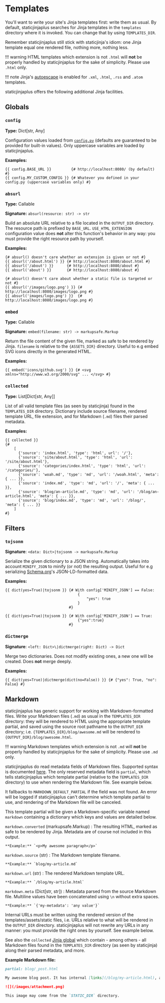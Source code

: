 # Templates

You'll want to write your site's Jinja templates first: write them as usual. By default, staticjinjaplus searches for
Jinja templates in the `templates` directory where it is invoked. You can change that by using `TEMPLATES_DIR`.

Remember staticjinjaplus still stick with staticjinja's idiom: one Jinja template equal one rendered file, nothing more,
nothing less.

!!! warning
    HTML templates which extension is not `.html` will **not** be properly handled by staticjinjaplus for the sake of
    simplicity. Please use `.html` only.

!!! note
    Jinja's [autoescape](https://jinja.palletsprojects.com/en/3.1.x/api/#autoescaping) is enabled for `.xml`, `.html`,
    `.rss` and `.atom` templates.

staticjinjaplus offers the following additional Jinja facilities.

## Globals

### `config`

**Type:** Dict[str, Any]

Configuration values loaded from [`config.py`](configuration.md#configpy) (defaults are guaranteed to be provided for
built-in values). Only uppercase variables are loaded by staticjinjaplus.

**Examples:**

```html+jinja
{{ config.BASE_URL }}         {# http://localhost:8080/ (by default) #}
{{ config.MY_CUSTOM_CONFIG }} {# Whatever you defined in your config.py (uppercase variables only) #}
```

### `absurl`

**Type:** Callable

**Signature:** `absurl(resource: str) -> str`

Build an absolute URL relative to a file located in the `OUTPUT_DIR` directory. The resource path is prefixed by
`BASE_URL`. `USE_HTML_EXTENSION` configuration value does **not** alter this function's behavior in any way: you must
provide the right resource path by yourself.

**Examples:**

```html+jinja
{# absurl() doesn't care whether an extension is given or not #}
{{ absurl('/about.html') }} {# http://localhost:8080/about.html #}
{{ absurl('/about') }}      {# http://localhost:8080/about #}
{{ absurl('about') }}       {# http://localhost:8080/about #}

{# absurl() doesn't care about whether a static file is targeted or not #}
{{ absurl('/images/logo.png') }} {# http://localhost:8080/images/logo.png #}
{{ absurl('images/logo.png') }}  {# http://localhost:8080/images/logo.png #}
```

### `embed`

**Type:** Callable

**Signature:** `embed(filename: str) -> markupsafe.Markup`

Return the file content of the given file, marked as safe to be rendered by Jinja. `filename` is relative to the
`{ASSETS_DIR}` directory. Useful to e.g embed SVG icons directly in the generated HTML.

**Examples:**

```html+jinja
{{ embed('icons/github.svg') }} {# <svg xmlns="http://www.w3.org/2000/svg" ... </svg> #}
```

### `collected`

**Type:** List[Dict[str, Any]]

List of all valid template files (as seen by staticjinja) found in the `TEMPLATES_DIR` directory. Dictionary include
source filename, rendered template URL, file extension, and for Markdown (`.md`) files their parsed metadata.

**Examples:**

```html+jinja
{{ collected }}
{#
    [
      {'source': 'index.html', 'type': 'html', url': '/'},
      {'source': 'site/about.html', 'type': 'html', 'url': '/site/about.html'},
      {'source': 'categories/index.html', 'type': 'html', 'url': '/categories/'},
      {'source': 'woah.md', 'type': 'md', 'url': '/woah.html', 'meta': { ... }},
      {'source': 'index.md', 'type': 'md', 'url': '/', 'meta': { ... }},
      {'source': 'blog/an-article.md', 'type': 'md', 'url': '/blog/an-article.html', 'meta': { ... }},
      {'source': 'blog/index.md', 'type': 'md', 'url': '/blog/', 'meta': { ... }}
    ]
#}
```

## Filters

### `tojsonm`

**Signature**: `<data: Dict>|tojsonm -> markupsafe.Markup`

Serialize the given dictionary to a JSON string. Automatically takes into account `MINIFY_JSON` to minify (or not) the
resulting output. Useful for e.g serializing [Schema.org](https://schema.org/)'s JSON-LD-formatted data.

**Examples:**

```html+jinja
{{ dict(yes=True)|tojsonm }} {# With config['MINIFY_JSON'] == False:
                                 {
                                     "yes": true
                                 }
                             #}

{{ dict(yes=True)|tojsonm }} {# With config['MINIFY_JSON'] == True:
                                 {"yes":true}
                             #}
```

### `dictmerge`

**Signature**: `<left: Dict>\|dictmerge(right: Dict) -> Dict`

Merge two dictionaries. Does not modify existing ones, a new one will be created. Does **not** merge deeply.

**Examples:**

```html+jinja
{{ dict(yes=True)|dictmerge(dict(no=False)) }} {# {"yes": True, "no": False} #}
```

## Markdown

staticjinjaplus has generic support for working with Markdown-formatted files. Write your Markdown files (`.md`) as usual
in the `TEMPLATES_DIR` directory: they will be rendered to HTML using the appropriate template partial, and saved using
the source root pathname to the `OUTPUT_DIR` directory; i.e. `{TEMPLATES_DIR}/blog/awesome.md` will be rendered to
`{OUTPUT_DIR}/blog/awesome.html`.

!!! warning
    Markdown templates which extension is not `.md` will **not** be properly handled by staticjinjaplus for the sake of
    simplicity. Please use `.md` only.

staticjinjaplus do read metadata fields of Markdown files. Supported syntax is documented [here](https://python-markdown.github.io/extensions/meta_data/#syntax).
The only reserved metadata field is `partial`, which tells staticjinjaplus which template partial (relative to the
`TEMPLATES_DIR` directory) to use when rendering the Markdown file. See example below.

It fallbacks to `MARKDOWN_DEFAULT_PARTIAL` if the field was not found. An error will be logged if staticjinjaplus can't
determine which template partial to use, and rendering of the Markdown file will be canceled.

This template partial will be given a Markdown-specific variable named `markdown` containing a dictionary which keys and
values are detailed below.

`markdown.converted` (markupsafe.Markup)
:   The resulting HTML, marked as safe to be rendered by Jinja. Metadata are of course not included in this output.
    
    **Example:** `<p>My awesome paragraph</p>`

`markdown.source` (str)
:   The Markdown template filename.
    
    **Example:** `blog/my-article.md`

`markdown.url` (str)
:   The rendered Markdown template URL.
    
    **Example:** `/blog/my-article.html`

`markdown.meta` (Dict[str, str])
:   Metadata parsed from the source Markdown file. Multiline values have been concatenated using `\n` without extra spaces.
    
    **Example:** `{'my-metadata': 'any value'}`

Internal URLs must be written using the rendered version of the templates/assets/static files, i.e. URLs relative to what
will be rendered in the `OUTPUT_DIR` directory. staticjinjaplus will not rewrite any URLs in any manner: you must provide
the right ones by yourself. See example below.

See also the `collected` [Jinja global](#globals) which contain - among others - all Markdown files found in the
`TEMPLATES_DIR` directory (as seen by staticjinja) along their parsed metadata, and more.

**Example Markdown file:**

```markdown
partial: blog/_post.html

My awesome blog post. It has internal [links](/blog/my-article.html), and one image:

![](/images/attachment.png)

This image may come from the `STATIC_DIR` directory.
```
